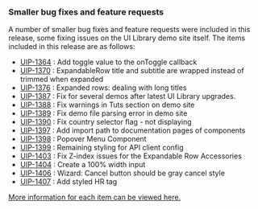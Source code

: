 
### Smaller bug fixes and feature requests

A number of smaller bug fixes and feature requests were included in this release, some fixing issues on the UI Library demo site itself.  The items included in this release are as follows:

- [UIP-1364](https://jira.pingidentity.com/browse/UIP-1364) : Add toggle value to the onToggle callback
- [UIP-1370](https://jira.pingidentity.com/browse/UIP-1370) : ExpandableRow title and subtitle are wrapped instead of trimmed when expanded
- [UIP-1376](https://jira.pingidentity.com/browse/UIP-1376) : Expanded rows: dealing with long titles
- [UIP-1387](https://jira.pingidentity.com/browse/UIP-1387) : Fix for several demos after latest UI Library upgrades.
- [UIP-1388](https://jira.pingidentity.com/browse/UIP-1388) : Fix warnings in Tuts section on demo site
- [UIP-1389](https://jira.pingidentity.com/browse/UIP-1389) : Fix demo file parsing error in demo site
- [UIP-1390](https://jira.pingidentity.com/browse/UIP-1390) : Fix country selector flag - not displaying
- [UIP-1397](https://jira.pingidentity.com/browse/UIP-1397) : Add import path to documentation pages of components
- [UIP-1398](https://jira.pingidentity.com/browse/UIP-1398) : Popover Menu Component
- [UIP-1399](https://jira.pingidentity.com/browse/UIP-1399) : Remaining styling for API client config
- [UIP-1403](https://jira.pingidentity.com/browse/UIP-1403) : Fix Z-index issues for the Expandable Row Accessories
- [UIP-1404](https://jira.pingidentity.com/browse/UIP-1404) : Create a 100% width input
- [UIP-1406](https://jira.pingidentity.com/browse/UIP-1406) : Wizard: Cancel button should be gray cancel style
- [UIP-1407](https://jira.pingidentity.com/browse/UIP-1407) : Add styled HR tag

[More information for each item can be viewed here.](https://jira.pingidentity.com/issues/?jql=project%20%3D%20UIP%20AND%20fixVersion%20%3D%203.1.0%20)
